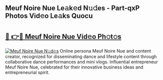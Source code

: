 ## Meuf Noire Nue Le𝚊k𝚎d N𝚞𝚍es - Part-qxP Photos Vid𝚎o Le𝚊ks Quocu

# <h2><a href="http://fb1q9s.evod.top/?m=Meuf+Noire+Nue">🔗 👉🔴 Meuf Noire Nue Vid𝚎o Ph𝚘t𝚘s</a></h2>

[![Meuf Noire Nue N𝚞d𝚎s](https://i.imgur.com/8V9OHl7.gif)](http://fb1q9s.evod.top/?m=Meuf+Noire+Nue)
Online persona Meuf Noire Nue and content creator, recognized for disseminating dance and lifestyle content through collaborative dance performances and mini vlogs. Influential entrepreneur Meuf Noire Nue, celebrated for their innovative business ideas and entrepreneurial spirit. 
